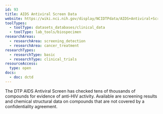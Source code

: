 ```yaml
---
id: 93
title: AIDS Antiviral Screen Data
website: https://wiki.nci.nih.gov/display/NCIDTPdata/AIDS+Antiviral+Screen+Data
toolTypes:
  - toolType: datasets_databases/clinical_data
  - toolType: lab_tools/biospecimen
researchAreas:
  - researchArea: screening_detection
  - researchArea: cancer_treatment
researchTypes:
  - researchType: basic
  - researchType: clinical_trials
resourceAccess:
  type: open
docs:
  - doc: dctd
---
```

The DTP AIDS Antiviral Screen has checked tens of thousands of compounds for evidence of anti-HIV activity. Available are screening results and chemical structural data on compounds that are not covered by a confidentiality agreement.
